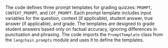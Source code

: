 The code defines three prompt templates for grading quizzes: `PROMPT`, `CONTEXT_PROMPT`, and `COT_PROMPT`. Each prompt template includes input variables for the question, context (if applicable), student answer, true answer (if applicable), and grade. The templates are designed to grade student answers based only on factual accuracy, ignoring differences in punctuation and phrasing. The code imports the `PromptTemplate` class from the `langchain.prompts` module and uses it to define the templates.

